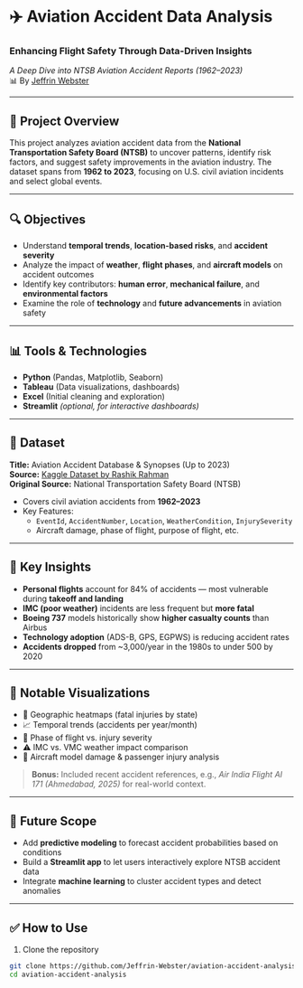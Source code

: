 # ✈️ Aviation Accident Data Analysis

### Enhancing Flight Safety Through Data-Driven Insights  
_A Deep Dive into NTSB Aviation Accident Reports (1962–2023)_  
📊 By [Jeffrin Webster](https://github.com/Jeffrin-Webster)

---

## 📁 Project Overview

This project analyzes aviation accident data from the **National Transportation Safety Board (NTSB)** to uncover patterns, identify risk factors, and suggest safety improvements in the aviation industry. The dataset spans from **1962 to 2023**, focusing on U.S. civil aviation incidents and select global events.

---

## 🔍 Objectives

- Understand **temporal trends**, **location-based risks**, and **accident severity**
- Analyze the impact of **weather**, **flight phases**, and **aircraft models** on accident outcomes
- Identify key contributors: **human error**, **mechanical failure**, and **environmental factors**
- Examine the role of **technology** and **future advancements** in aviation safety

---

## 📊 Tools & Technologies

- **Python** (Pandas, Matplotlib, Seaborn)
- **Tableau** (Data visualizations, dashboards)
- **Excel** (Initial cleaning and exploration)
- **Streamlit** *(optional, for interactive dashboards)*

---

## 📂 Dataset

**Title:** Aviation Accident Database & Synopses (Up to 2023)  
**Source:** [Kaggle Dataset by Rashik Rahman](https://www.kaggle.com/datasets/khsamaha/aviation-accident-database-synopses)  
**Original Source:** National Transportation Safety Board (NTSB)  
- Covers civil aviation accidents from **1962–2023**
- Key Features:
  - `EventId`, `AccidentNumber`, `Location`, `WeatherCondition`, `InjurySeverity`
  - Aircraft damage, phase of flight, purpose of flight, etc.

---

## 🧠 Key Insights

- **Personal flights** account for 84% of accidents — most vulnerable during **takeoff and landing**
- **IMC (poor weather)** incidents are less frequent but **more fatal**
- **Boeing 737** models historically show **higher casualty counts** than Airbus
- **Technology adoption** (ADS-B, GPS, EGPWS) is reducing accident rates
- **Accidents dropped** from ~3,000/year in the 1980s to under 500 by 2020

---

## 📌 Notable Visualizations

- 📍 Geographic heatmaps (fatal injuries by state)
- 📈 Temporal trends (accidents per year/month)
- 🧭 Phase of flight vs. injury severity
- ⚠️ IMC vs. VMC weather impact comparison
- 🛫 Aircraft model damage & passenger injury analysis

> **Bonus:** Included recent accident references, e.g., _Air India Flight AI 171 (Ahmedabad, 2025)_ for real-world context.

---

## 🔮 Future Scope

- Add **predictive modeling** to forecast accident probabilities based on conditions
- Build a **Streamlit app** to let users interactively explore NTSB accident data
- Integrate **machine learning** to cluster accident types and detect anomalies

---

## ✅ How to Use

1. Clone the repository  
```bash
git clone https://github.com/Jeffrin-Webster/aviation-accident-analysis.git
cd aviation-accident-analysis
